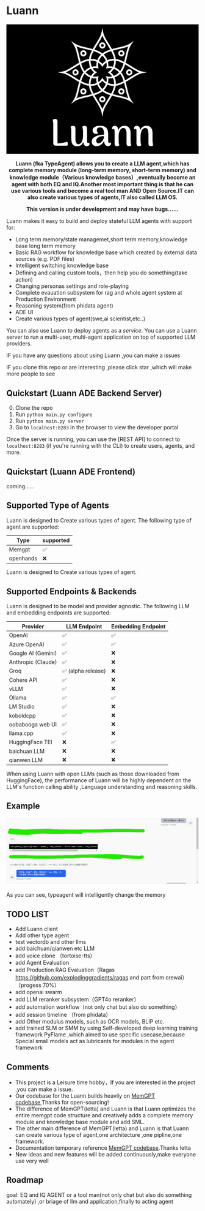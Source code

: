 


# Luann

<p align="center">
  <img src="./assets/luann_github.png" alt="luann logo"></a>
</p>

<div align="center">

 <strong>Luann (fka TypeAgent) allows you to create a LLM agent,which has complete memory module (long-term memory, short-term memory) and knowledge module（Various knowledge bases）,eventually become an agent with both EQ and IQ.Another most important thing is that he can use various tools and become a real tool man AND Open Source.IT can also create various types of agents,IT also called LLM OS.</strong>
</div>


<div align="center">

 <strong>This version is under development and may have bugs......</strong>
</div>




Luann makes it easy to build and deploy stateful LLM agents with support for: 
* Long term memory/state managemet,short term memory,knowledge base long term memory
* Basic RAG workflow for knowledge base which created by external data sources (e.g. PDF files)
* Intelligent switching knowledge base
* Defining and calling custom tools，then help you do something(take action)
* Changing personas settings and role-playing
* Complete evauation subsystem for rag and whole agent system at Production Environment
* Reasoning system(from phidata agent)
* ADE UI
* Create various types of agent(swe,ai scientist,etc..)

You can also use Luann to deploy agents as a *service*. You can use a Luann server to run a multi-user, multi-agent application on top of supported LLM providers.


IF you have any questions about using Luann ,you can make a issues

IF you clone this repo or are interesting ,please click  star ,which will make more people to see



## Quickstart (Luann ADE Backend Server)  

0. Clone the repo
1. Run `python main.py configure`
2. Run `python main.py server`
3. Go to `localhost:8283` in the browser to view the developer portal

Once the server is running, you can use the [REST API] to connect to  `localhost:8283` (if you're running with the CLI) to create users, agents, and more. 

## Quickstart (Luann ADE Frontend)
  coming......


## Supported Type of Agents 
Luann is designed to Create various types of agent. The following type of agent are supported: 

| Type            | supported    |
|---------------------|-----------------|
| Memgpt              | ✅               |
| openhands        |    ❌           |


Luann is designed to Create various types of agent.

## Supported Endpoints & Backends
Luann is designed to be model and provider agnostic. The following LLM and embedding endpoints are supported: 

| Provider            | LLM Endpoint    | Embedding Endpoint |
|---------------------|-----------------|--------------------|
| OpenAI              | ✅               | ✅                  |
| Azure OpenAI        | ✅               | ✅                  |
| Google AI (Gemini)  | ✅               | ❌                  |
| Anthropic (Claude)  | ✅               | ❌                  |
| Groq                | ✅ (alpha release) | ❌                |
| Cohere API          | ✅               | ❌                  |
| vLLM                | ✅               | ❌                  |
| Ollama              | ✅               | ✅                  |
| LM Studio           | ✅               | ❌                  |
| koboldcpp           | ✅               | ❌                  |
| oobabooga web UI    | ✅               | ❌                  |
| llama.cpp           | ✅               | ❌                  |
| HuggingFace TEI     | ❌               | ✅                  |
| baichuan LLM        | ❌               | ❌                  |
| qianwen LLM         | ❌               | ❌                  |

When using Luann with open LLMs (such as those downloaded from HuggingFace), the performance of Luann will be highly dependent on the LLM's function calling ability ,Language understanding and reasoning skills.

## Example
<p align="center">
  <img src="./assets/example12.png" alt="Luann logo"></a>
</p>

As you can see, typeagent will intelligently change the memory

## TODO LIST

- Add Luann client
- Add other type agent
- test vectordb and other llms
- add baichuan/qianwen etc LLM
- add voice clone （tortoise-tts）
- add Agent Evaluation
- add Production RAG Evaluation（Ragas https://github.com/explodinggradients/ragas and part from crewai）（progess 70%）
- add openai swarm
- add LLM reranker subsystem（GPT4o reranker）
- add automation workflow（not only chat but also do something）
- add session timeline （from phidata）
- add  Other modulus models, such as OCR models, BLIP etc.
- add trained SLM or SMM by using Self-developed deep learning training framework PyFlame ,which aimed to use specific usecase,because Special small models act as lubricants for modules in the agent framework

## Comments

- This project is a Leisure time hobby，If you are interested in the project ,you can make a issue.
- Our codebase for the Luann builds heavily on [MemGPT codebase](https://github.com/cpacker/MemGPT?tab=readme-ov-file),Thanks for open-sourcing! 
- The difference of MemGPT(letta) and Luann is that Luann optimizes the entire memgpt code structure and creatively adds a complete memory module and knowledge base module and add SML.
- The other main difference of MemGPT(letta) and Luann is that Luann can create various type  of agent,one architecture ,one pipline,one framework.
- Documentation temporary reference [MemGPT codebase](https://github.com/cpacker/MemGPT?tab=readme-ov-file).Thanks letta
- New ideas and new features will be added continuously,make everyone use very well
  
## Roadmap
goal: EQ and IQ AGENT  or  a tool man(not only chat but also do something automately) ,or briage of  llm and application,finally to acting agent
